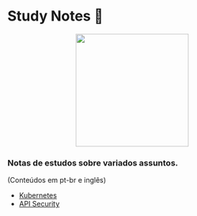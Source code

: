 # Study Notes :dizzy:	

<p align="center">  
<img src="https://user-images.githubusercontent.com/37185061/145857667-ede23fda-0e27-4c28-9e37-12bcb546952d.jpg" width="228" />
</p>


### Notas de estudos sobre variados assuntos. 

(Conteúdos em pt-br e inglês)

- [Kubernetes](https://github.com/wh0isdxk/StudyNotes/tree/main/Kubernetes)
- [API Security](https://github.com/wh0isdxk/StudyNotes/tree/main/API)
